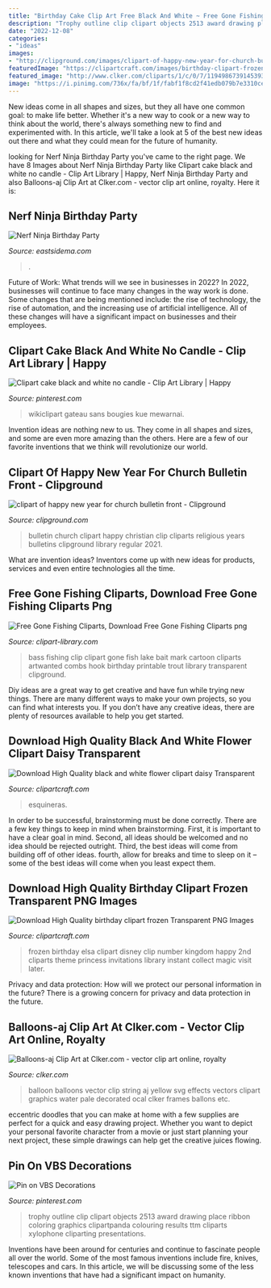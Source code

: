 ```yaml
---
title: "Birthday Cake Clip Art Free Black And White ~ Free Gone Fishing Cliparts, Download Free Gone Fishing Cliparts Png"
description: "Trophy outline clip clipart objects 2513 award drawing place ribbon coloring graphics clipartpanda colouring results ttm cliparts xylophone cliparting presentations"
date: "2022-12-08"
categories:
- "ideas"
images:
- "http://clipground.com/images/clipart-of-happy-new-year-for-church-bulletin-front-1.jpg"
featuredImage: "https://clipartcraft.com/images/birthday-clipart-frozen-5.png"
featured_image: "http://www.clker.com/cliparts/1/c/0/7/11949867391453937150balloon-white-aj.svg.hi.png"
image: "https://i.pinimg.com/736x/fa/bf/1f/fabf1f8cd2f41edb079b7e3310ce58d9.jpg"
---
```



New ideas come in all shapes and sizes, but they all have one common goal: to make life better. Whether it's a new way to cook or a new way to think about the world, there's always something new to find and experimented with. In this article, we'll take a look at 5 of the best new ideas out there and what they could mean for the future of humanity.

	

		
looking for Nerf Ninja Birthday Party you've came to the right page. We have 8 Images about Nerf Ninja Birthday Party like Clipart cake black and white no candle - Clip Art Library | Happy, Nerf Ninja Birthday Party and also Balloons-aj Clip Art at Clker.com - vector clip art online, royalty. Here it is:
		
    
## Nerf Ninja Birthday Party

<img loading=lazy src="http://www.eastsidema.com/uploads/1/0/9/7/109747431/s334527676302197214_p4_i3_w570.jpeg" onerror="this.onerror=null;this.src='https://tse1.mm.bing.net/th?id=OIP.caJvKb2AWfgVYv6X9dapqAHaDt&amp;pid=15.1';" alt="Nerf Ninja Birthday Party">

_Source: eastsidema.com_

>. 

	

Future of Work: What trends will we see in businesses in 2022?
In 2022, businesses will continue to face many changes in the way work is done. Some changes that are being mentioned include: the rise of technology, the rise of automation, and the increasing use of artificial intelligence. All of these changes will have a significant impact on businesses and their employees.

    
## Clipart Cake Black And White No Candle - Clip Art Library | Happy

<img loading=lazy src="https://i.pinimg.com/736x/b1/5e/88/b15e882f9f3feec99cd3cacaa79f6ff5.jpg" onerror="this.onerror=null;this.src='https://tse4.mm.bing.net/th?id=OIP.ZABsbxD7Ddvz4b4vqilOZQHaKe&amp;pid=15.1';" alt="Clipart cake black and white no candle - Clip Art Library | Happy">

_Source: pinterest.com_

>wikiclipart gateau sans bougies kue mewarnai. 

	

Invention ideas are nothing new to us. They come in all shapes and sizes, and some are even more amazing than the others. Here are a few of our favorite inventions that we think will revolutionize our world.

    
## Clipart Of Happy New Year For Church Bulletin Front - Clipground

<img loading=lazy src="http://clipground.com/images/clipart-of-happy-new-year-for-church-bulletin-front-1.jpg" onerror="this.onerror=null;this.src='https://tse1.mm.bing.net/th?id=OIP.RwXq_SCfDffq6Xi0oGh08QHaLL&amp;pid=15.1';" alt="clipart of happy new year for church bulletin front - Clipground">

_Source: clipground.com_

>bulletin church clipart happy christian clip cliparts religious years bulletins clipground library regular 2021. 

	

What are invention ideas?
Inventors come up with new ideas for products, services and even entire technologies all the time.

    
## Free Gone Fishing Cliparts, Download Free Gone Fishing Cliparts Png

<img loading=lazy src="http://clipart-library.com/img/1182195.jpg" onerror="this.onerror=null;this.src='https://tse4.mm.bing.net/th?id=OIP.klELzy-lYLwm3-WbDmq4UwHaGs&amp;pid=15.1';" alt="Free Gone Fishing Cliparts, Download Free Gone Fishing Cliparts png">

_Source: clipart-library.com_

>bass fishing clip clipart gone fish lake bait mark cartoon cliparts artwanted combs hook birthday printable trout library transparent clipground. 

	

Diy ideas are a great way to get creative and have fun while trying new things. There are many different ways to make your own projects, so you can find what interests you. If you don’t have any creative ideas, there are plenty of resources available to help you get started.

    
## Download High Quality Black And White Flower Clipart Daisy Transparent

<img loading=lazy src="https://clipartcraft.com/images/black-and-white-flower-clipart-daisy.png" onerror="this.onerror=null;this.src='https://tse3.mm.bing.net/th?id=OIP.h4RBJQz4cGUsHTp9l4Xf-wHaGl&amp;pid=15.1';" alt="Download High Quality black and white flower clipart daisy Transparent">

_Source: clipartcraft.com_

>esquineras. 

	

In order to be successful, brainstorming must be done correctly. There are a few key things to keep in mind when brainstorming. First, it is important to have a clear goal in mind. Second, all ideas should be welcomed and no idea should be rejected outright. Third, the best ideas will come from building off of other ideas. fourth, allow for breaks and time to sleep on it – some of the best ideas will come when you least expect them.

    
## Download High Quality Birthday Clipart Frozen Transparent PNG Images

<img loading=lazy src="https://clipartcraft.com/images/birthday-clipart-frozen-5.png" onerror="this.onerror=null;this.src='https://tse1.mm.bing.net/th?id=OIP.efIzT4Rhb406kxVC2h2_hQHaHW&amp;pid=15.1';" alt="Download High Quality birthday clipart frozen Transparent PNG Images">

_Source: clipartcraft.com_

>frozen birthday elsa clipart disney clip number kingdom happy 2nd cliparts theme princess invitations library instant collect magic visit later. 

	

Privacy and data protection: How will we protect our personal information in the future?
There is a growing concern for privacy and data protection in the future.

    
## Balloons-aj Clip Art At Clker.com - Vector Clip Art Online, Royalty

<img loading=lazy src="http://www.clker.com/cliparts/1/c/0/7/11949867391453937150balloon-white-aj.svg.hi.png" onerror="this.onerror=null;this.src='https://tse2.mm.bing.net/th?id=OIP.Raq7C7q22MKhtSb11Z_baQHaOk&amp;pid=15.1';" alt="Balloons-aj Clip Art at Clker.com - vector clip art online, royalty">

_Source: clker.com_

>balloon balloons vector clip string aj yellow svg effects vectors clipart graphics water pale decorated ocal clker frames ballons etc. 

	

eccentric doodles that you can make at home with a few supplies are perfect for a quick and easy drawing project. Whether you want to depict your personal favorite character from a movie or just start planning your next project, these simple drawings can help get the creative juices flowing.

    
## Pin On VBS Decorations

<img loading=lazy src="https://i.pinimg.com/736x/fa/bf/1f/fabf1f8cd2f41edb079b7e3310ce58d9.jpg" onerror="this.onerror=null;this.src='https://tse2.mm.bing.net/th?id=OIP.4U41ljX6uHtlCD7_mXJdrAAAAA&amp;pid=15.1';" alt="Pin on VBS Decorations">

_Source: pinterest.com_

>trophy outline clip clipart objects 2513 award drawing place ribbon coloring graphics clipartpanda colouring results ttm cliparts xylophone cliparting presentations. 

	

Inventions have been around for centuries and continue to fascinate people all over the world. Some of the most famous inventions include fire, knives, telescopes and cars. In this article, we will be discussing some of the less known inventions that have had a significant impact on humanity.

